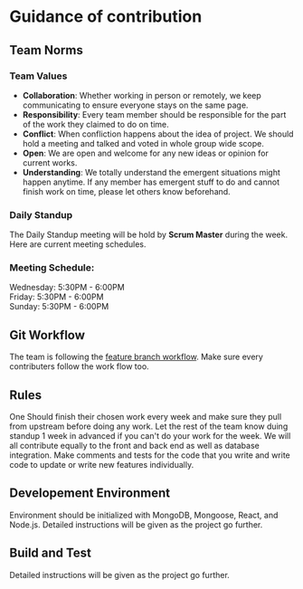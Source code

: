 # Guidance of contribution

## Team Norms
### Team Values
* **Collaboration**: Whether working in person or remotely, we keep communicating to ensure everyone stays on the same page.
* **Responsibility**: Every team member should be responsible for the part of the work they claimed to do on time.
* **Conflict**: When confliction happens about the idea of project. We should hold a meeting and talked and voted in whole group wide scope.
* **Open**: We are open and welcome for any new ideas or opinion for current works.
* **Understanding**: We totally understand the emergent situations might happen anytime. If any member has emergent stuff to do and cannot finish work on time, please let others know beforehand.

### Daily Standup

The Daily Standup meeting will be hold by **Scrum Master** during the week. Here are current meeting schedules.
### Meeting Schedule:
  Wednesday: 5:30PM - 6:00PM\
  Friday: 5:30PM - 6:00PM\
  Sunday: 5:30PM - 6:00PM

## Git Workflow
  The team is following the [feature branch workflow](https://knowledge.kitchen/content/courses/agile-development-and-devops/slides/feature-branch-workflow/). Make sure every contributers follow the work flow too.

## Rules
  One Should finish their chosen work every week and make sure they pull from upstream before doing any work. Let the rest of the team know duing standup 1 week in advanced if you can't do your work for the week. We will all contribute equally to the front and back end as well as database integration. Make comments and tests for the code that you write and write code to update or write new features individually.

## Developement Environment
  Environment should be initialized with MongoDB, Mongoose, React, and Node.js. Detailed instructions will be given as the project go further.

## Build and Test
Detailed instructions will be given as the project go further.
